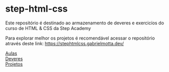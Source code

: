 # step-html-css

Este repositório é destinado ao armazenamento de deveres e exercicíos do curso de HTML & CSS da Step Academy

Para explorar melhor os projetos é recomendável acessar o repositório através deste link:
https://stephtmlcss.gabrielmotta.dev/

<a href="Aulas/">Aulas</a>
<br/>
<a href="Deveres/">Deveres</a>
<br/>
<a href="Projetos/">Projetos</a>
